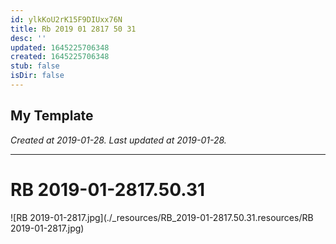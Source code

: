 ```yaml
---
id: ylkKoU2rK15F9DIUxx76N
title: Rb 2019 01 2817 50 31
desc: ''
updated: 1645225706348
created: 1645225706348
stub: false
isDir: false
---
```

My Template
---

_Created at 2019-01-28._
_Last updated at 2019-01-28._




---

# RB 2019-01-2817.50.31


![RB 2019-01-2817.jpg](./_resources/RB_2019-01-2817.50.31.resources/RB 2019-01-2817.jpg)

